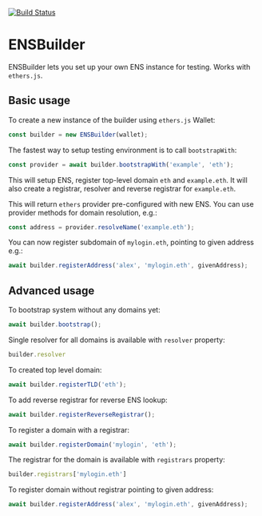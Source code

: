 [![Build Status](https://travis-ci.org/EthWorks/ENSBuilder.svg?branch=master)](https://travis-ci.org/EthWorks/ENSBuilder)

# ENSBuilder

ENSBuilder lets you set up your own ENS instance for testing. Works with `ethers.js`.

## Basic usage

To create a new instance of the builder using `ethers.js` Wallet:
```js
const builder = new ENSBuilder(wallet);
```

The fastest way to setup testing environment is to call `bootstrapWith`:
```js
const provider = await builder.bootstrapWith('example', 'eth');
```

This will setup ENS, register top-level domain `eth` and `example.eth`.
It will also create a registrar, resolver and reverse registrar for `example.eth`.

This will return `ethers` provider pre-configured with new ENS.
You can use provider methods for domain resolution, e.g.:
```js
const address = provider.resolveName('example.eth');
```

You can now register subdomain of `mylogin.eth`, pointing to given address e.g.:
```js
await builder.registerAddress('alex', 'mylogin.eth', givenAddress);
```


## Advanced usage
To bootstrap system without any domains yet:
```js
await builder.bootstrap();
```

Single resolver for all domains is available with `resolver` property:
```js
builder.resolver
```

To created top level domain:
```js
await builder.registerTLD('eth');
```

To add reverse registrar for reverse ENS lookup:
```js
await builder.registerReverseRegistrar();
```

To register a domain with a registrar:
```js
await builder.registerDomain('mylogin', 'eth');
```

The registrar for the domain is available with `registrars` property:
```js
builder.registrars['mylogin.eth']
```

To register domain without registrar pointing to given address:
```js
await builder.registerAddress('alex', 'mylogin.eth', givenAddress);
```

